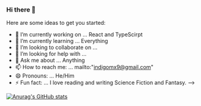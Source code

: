 ### Hi there 👋

Here are some ideas to get you started:

- 🔭 I’m currently working on ... React and TypeScirpt
- 🌱 I’m currently learning ... Everything
- 👯 I’m looking to collaborate on ... 
- 🤔 I’m looking for help with ... 
- 💬 Ask me about ... Anything
- 📫 How to reach me: ... mailto:"indigomx9@gmail.com"
- 😄 Pronouns: ... He/Him
- ⚡ Fun fact: ... I love reading and writing Science Fiction and Fantasy.
-->

[![Anurag's GitHub stats](https://github-readme-stats.vercel.app/api?username=anuraghazra)](https://github.com/anuraghazra/github-readme-stats)
